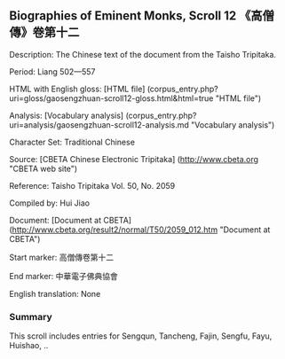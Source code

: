 ##  Biographies of Eminent Monks, Scroll 12 《高僧傳》卷第十二

Description: The Chinese text of the document from the Taisho Tripitaka.

Period: Liang 502—557

HTML with English gloss: [HTML file] (corpus_entry.php?uri=gloss/gaosengzhuan-scroll12-gloss.html&html=true "HTML file")

Analysis: [Vocabulary analysis] (corpus_entry.php?uri=analysis/gaosengzhuan-scroll12-analysis.md "Vocabulary analysis")

Character Set: Traditional Chinese

Source: [CBETA Chinese Electronic Tripitaka] (http://www.cbeta.org "CBETA web site")

Reference: Taisho Tripitaka Vol. 50, No. 2059

Compiled by: Hui Jiao

Document: [Document at CBETA] (http://www.cbeta.org/result2/normal/T50/2059_012.htm "Document at CBETA")

Start marker: 高僧傳卷第十二

End marker: 中華電子佛典協會

English	translation: None

### Summary
This scroll includes entries for Sengqun, Tancheng, Fajin, Sengfu, Fayu, Huishao, ..

